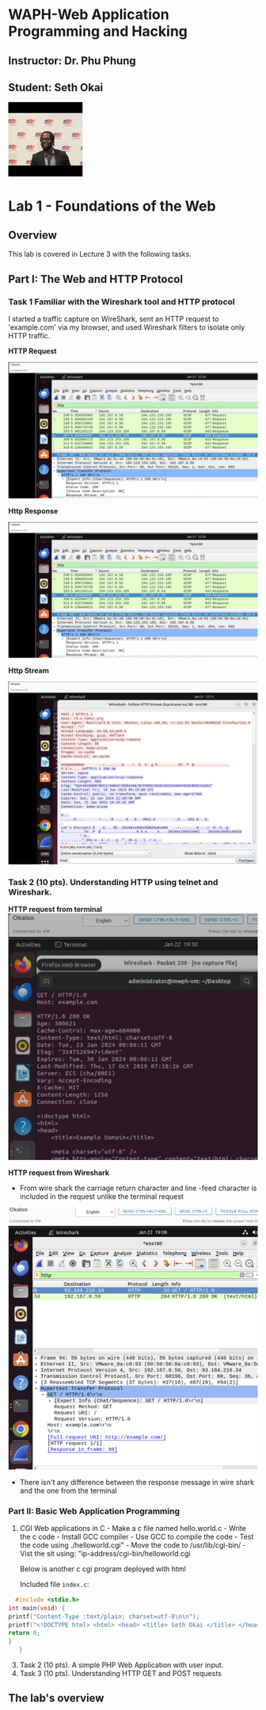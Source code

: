 # WAPH-Web Application Programming and Hacking

## Instructor: Dr. Phu Phung

## Student: Seth Okai

![Seths's Headshot](Images/headshot.jpg)

# Lab 1 - Foundations of the Web 

## Overview 

This lab is covered in Lecture 3 with the following tasks.

## Part I: The Web and HTTP Protocol

### Task 1  Familiar with the Wireshark tool and HTTP protocol
I started a traffic capture on WireShark, sent an HTTP request to 'example.com' via my browser, and used Wireshark filters to isolate only HTTP traffic.

**HTTP Request**

![http request](Images/httprequest.jpg)


**Http Response**

![http response](Images/httpresponse.jpg)

**Http Stream**

![http steam](Images/httpstream.jpg)

      
### Task 2 (10 pts). Understanding HTTP using telnet and Wireshark.

**HTTP request from terminal**
![terminalrequest](Images/terminalrequest.jpg)

**HTTP request from Wireshark**

- From wire shark the carriage return character and line -feed character is included in the request unlike the terminal request

![wiresharkrequest](Images/wiresharkrequest.jpg)

- There isn't any difference between the response message in wire shark and the one from the terminal



### Part II: Basic Web Application Programming

   1.  CGI Web applications in C
             - Make a c file named hello.world.c
             - Write the c code
             - Install GCC compiler
             - Use GCC to compile the code
             - Test the code using ./helloworld.cgi"
             - Move the code to /usr/lib/cgi-bin/
             - Vist the sit using: "ip-address/cgi-bin/helloworld.cgi
       
       Below is another c cgi program deployed with html

         Included file `index.c`:
   ```C
     #include <stdio.h>
int main(void) {
   printf("Content-Type :text/plain; charset=utf-8\n\n");
   printf("<!DOCTYPE html> <html> <head> <title> Seth Okai </title> </head> <body> <h1> WAPH </h1> <p>Welcome</p></body></html>\n\n");
  return 0;
}
      }
   ```

       
   3. Task 2 (10 pts). A simple PHP Web Application with user input.
   4. Task 3 (10 pts). Understanding HTTP GET and POST requests



## The lab's overview


